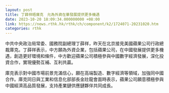 ```yaml
---
layout: post
title: 丁薛祥晤庫克　允為外資在華發展提供更多機遇
date: 2023-10-20 18:09:34.000000000 +08:00
link: https://news.rthk.hk/rthk/ch/component/k2/1724071-20231020.htm
categories: rthk
---
```


中共中央政治局常委、國務院副總理丁薛祥，昨天在北京接見美國蘋果公司行政總裁庫克。丁薛祥表示，中方願為外資企業，包括蘋果公司，在中國發展提供更多機遇，創造更好環境和條件，中方歡迎蘋果公司積極參與中國數字經濟發展，深化投資合作，實現優勢互補、互利共贏。

庫克表示對中國市場前景充滿信心，願在高端製造、數字經濟等領域，加強同中國合作。庫克同日與工業和信息化部部長金壯龍會面時表示，蘋果公司願意積極參與中國經濟高品質發展，支持產業鏈供應鏈夥伴共同成長。
